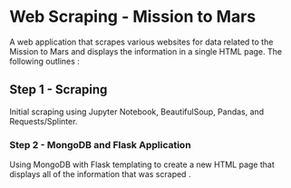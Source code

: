 #  Web Scraping - Mission to Mars

A web application that scrapes various websites for data related to the Mission to Mars and displays the information in a single HTML page. The following outlines :

## Step 1 - Scraping

Initial scraping using Jupyter Notebook, BeautifulSoup, Pandas, and Requests/Splinter.

### Step 2 - MongoDB and Flask Application

Using MongoDB with Flask templating to create a new HTML page that displays all of the information that was scraped .




